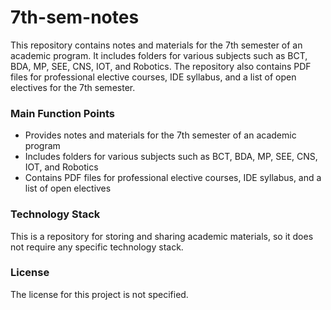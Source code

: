 ﻿# 7th-sem-notes
This repository contains notes and materials for the 7th semester of an academic program. It includes folders for various subjects such as BCT, BDA, MP, SEE, CNS, IOT, and Robotics. The repository also contains PDF files for professional elective courses, IDE syllabus, and a list of open electives for the 7th semester.

### Main Function Points
- Provides notes and materials for the 7th semester of an academic program
- Includes folders for various subjects such as BCT, BDA, MP, SEE, CNS, IOT, and Robotics
- Contains PDF files for professional elective courses, IDE syllabus, and a list of open electives

### Technology Stack
This is a repository for storing and sharing academic materials, so it does not require any specific technology stack.

### License
The license for this project is not specified.

